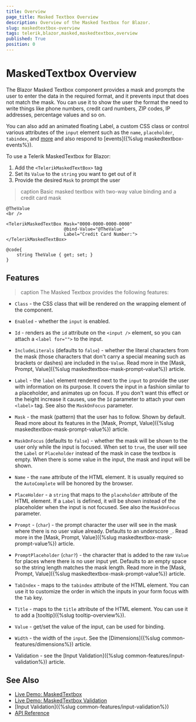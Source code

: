 ```yaml
---
title: Overview
page_title: Masked Textbox Overview
description: Overview of the Masked Textbox for Blazor.
slug: maskedtextbox-overview
tags: telerik,blazor,masked,maskedtextbox,overview
published: True
position: 0
---
```


# MaskedTextbox Overview

The Blazor Masked Textbox component provides a mask and prompts the user to enter the data in the required format, and it prevents input that does not match the mask. You can use it to show the user the format the need to write things like phone numbers, credit card numbers, ZIP codes, IP addresses, percentage values and so on.

You can also add an animated floating Label, a custom CSS class or control various attributes of the `input` element such as the `name`, `placeholder`, `tabindex`, and [more](#features) and also respond to [events]({%slug maskedtextbox-events%}).

To use a Telerik MaskedTextbox for Blazor:

1. Add the `<TelerikMaskedTextBox>` tag
1. Set its `Value` to the `string` you want to get out of it
1. Provide the desired `Mask` to prompt the user

>caption Basic masked textbox with two-way value binding and a credit card mask

````CSHTML
@TheValue
<br />

<TelerikMaskedTextBox Mask="0000-0000-0000-0000"
                      @bind-Value="@TheValue"
                      Label="Credit Card Number:">
</TelerikMaskedTextBox>

@code{
    string TheValue { get; set; }
}
````


## Features

>caption The Masked Textbox provides the following features:

* `Class` - the CSS class that will be rendered on the wrapping element of the component.

* `Enabled` - whether the `input` is enabled.

* `Id` - renders as the `id` attribute on the `<input />` element, so you can attach a `<label for="">` to the input.

* `IncludeLiterals` (defaults to `false`) - whether the literal characters from the mask (those characters that don't carry a special meaning such as brackets or dashes) are included in the `Value`. Read more in the [Mask, Prompt, Value]({%slug maskedtextbox-mask-prompt-value%}) article.

* `Label` - the `label` element rendered next to the `input` to provide the user with information on its purpose. It covers the input in a fashion similar to a placeholder, and animates up on focus. If you don't want this effect or the height increase it causes, use the `Id` parameter to attach your own `<label>` tag. See also the `MaskOnFocus` parameter.

* `Mask` - the mask (pattern) that the user has to follow. Shown by default. Read more about its features in the [Mask, Prompt, Value]({%slug maskedtextbox-mask-prompt-value%}) article.

* `MaskOnFocus` (defaults to `false`) - whether the mask will be shown to the user only while the input is focused. When set to `true`, the user will see the `Label` or `Placeholder` instead of the mask in case the textbox is empty. When there is some value in the input, the mask and input will be shown.

* `Name` - the `name` attribute of the HTML element. It is usually required so the `AutoComplete` will be honored by the browser.

* `PlaceHolder` - a `string` that maps to the `placeholder` attribute of the HTML element. If a `Label` is defined, it will be shown instead of the placeholder when the input is not focused. See also the `MaskOnFocus` parameter.

* `Prompt` - (`char`) - the prompt character the user will see in the mask where there is no user value already. Defaults to an underscore `_`. Read more in the [Mask, Prompt, Value]({%slug maskedtextbox-mask-prompt-value%}) article.

* `PromptPlaceholder` (`char?`) - the character that is added to the raw `Value` for places where there is no user input yet. Defaults to an empty space ` ` so the string length matches the mask length. Read more in the [Mask, Prompt, Value]({%slug maskedtextbox-mask-prompt-value%}) article.

* `TabIndex` - maps to the `tabindex` attribute of the HTML element. You can use it to customize the order in which the inputs in your form focus with the `Tab` key.

* `Title` - maps to the `title` attribute of the HTML element. You can use it to add a [tooltip]({%slug tooltip-overview%}).

* `Value` - get/set the value of the input, can be used for binding.

* `Width` - the width of the `input`. See the [Dimensions]({%slug common-features/dimensions%}) article.

* Validation - see the [Input Validation]({%slug common-features/input-validation%}) article.


## See Also

  * [Live Demo: MaskedTextbox](https://demos.telerik.com/blazor-ui/maskedtextbox/overview)
  * [Live Demo: MaskedTextbox Validation](https://demos.telerik.com/blazor-ui/maskedtextbox/validation)
  * [Input Validation]({%slug common-features/input-validation%})
  * [API Reference](https://docs.telerik.com/blazor-ui/api/Telerik.Blazor.Components.TelerikMaskedTextBox)
